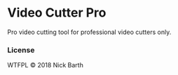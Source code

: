 # Video Cutter Pro

Pro video cutting tool for professional video cutters only. 

### License
WTFPL &copy; 2018 Nick Barth
